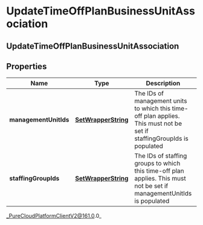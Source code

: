 # UpdateTimeOffPlanBusinessUnitAssociation

## UpdateTimeOffPlanBusinessUnitAssociation

## Properties

|Name | Type | Description | Notes|
|------------ | ------------- | ------------- | -------------|
| **managementUnitIds** | [**SetWrapperString**](SetWrapperString) | The IDs of management units to which this time-off plan applies. This must not be set if staffingGroupIds is populated | [optional] |
| **staffingGroupIds** | [**SetWrapperString**](SetWrapperString) | The IDs of staffing groups to which this time-off plan applies. This must not be set if managementUnitIds is populated | [optional] |



_PureCloudPlatformClientV2@161.0.0_

